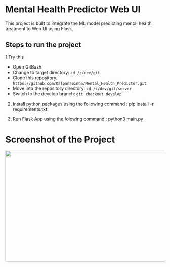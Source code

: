 # Mental Health Predictor Web UI
This project is built to integrate the ML model predicting mental health treatment to Web UI using Flask.

## Steps to run the project

1.Try this
  - Open GitBash
  - Change to target directory: `cd /c/dev/git`
  - Clone this repository. `https://github.com/KalpanaSinha/Mental_Health_Predictor.git`
  - Move into the repository directory: `cd /c/dev/git/server`
  - Switch to the develop branch: `git checkout develop`

2. Install python packages using the following command : pip install -r requirements.txt

3. Run Flask App using the folowing command : python3 main.py


# Screenshot of the Project
<pre align="center"><img src = "readmePicture/homePage.png" width = "600" height="350"> </pre>
